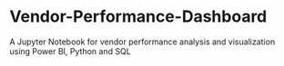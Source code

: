 # Vendor-Performance-Dashboard
A Jupyter Notebook for vendor performance analysis and visualization using Power BI, Python and SQL 
